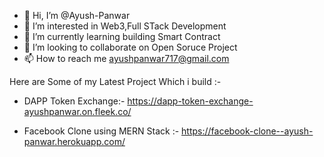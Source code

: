 - 👋 Hi, I’m @Ayush-Panwar
- 👀 I’m interested in Web3,Full STack Development
- 🌱 I’m currently learning building Smart Contract
- 💞️ I’m looking to collaborate on Open Soruce Project
- 📫 How to reach me ayushpanwar717@gmail.com

 Here are Some of my Latest Project Which i build :-
 
  - DAPP Token Exchange:- https://dapp-token-exchange-ayushpanwar.on.fleek.co/
  
  - Facebook Clone using MERN Stack :- https://facebook-clone--ayush-panwar.herokuapp.com/
